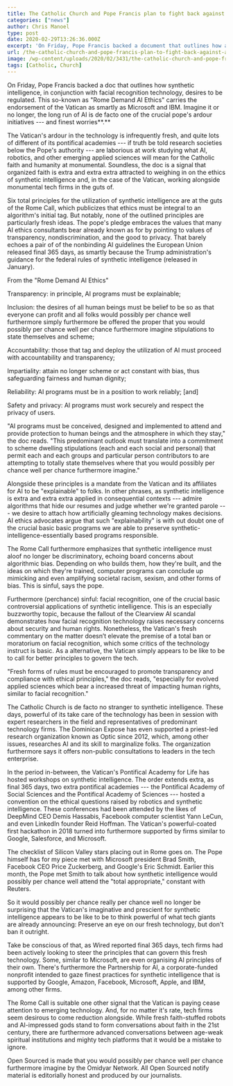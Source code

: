 ```yaml
---
title: The Catholic Church and Pope Francis plan to fight back against AI
categories: ["news"]
author: Chris Manoel
type: post
date: 2020-02-29T13:26:36.000Z
excerpt: 'On Friday, Pope Francis backed a document that outlines how artificial intelligence, including facial recognition technology, should be regulated. This so-called "Rome Call for AI Ethics" carries the endorsement of the Vatican as well as Microsoft and IBM. Believe it or not, the future of AI is actually one of the pope''s passion projects ---&hellip;'
url: /the-catholic-church-and-pope-francis-plan-to-fight-back-against-ai/
image: /wp-content/uploads/2020/02/3431/the-catholic-church-and-pope-francis-plan-to-fight-back-against-ai.jpg
tags: [Catholic, Church]
---
```


On Friday, Pope Francis backed a doc that outlines how synthetic intelligence, in conjunction with facial recognition technology, desires to be regulated. This so-known as "Rome Demand AI Ethics" carries the endorsement of the Vatican as smartly as Microsoft and IBM. Imagine it or no longer, the long run of AI is de facto one of the crucial pope's ardour initiatives --- and finest worries**.**

The Vatican's ardour in the technology is infrequently fresh, and quite lots of different of its pontifical academies --- if truth be told research societies below the Pope's authority --- are laborious at work studying what AI, robotics, and other emerging applied sciences will mean for the Catholic faith and humanity at monumental. Soundless, the doc is a signal that organized faith is extra and extra extra attracted to weighing in on the ethics of synthetic intelligence and, in the case of the Vatican, working alongside monumental tech firms in the guts of.

Six total principles for the utilization of synthetic intelligence are at the guts of the Rome Call, which publicizes that ethics must be integral to an algorithm's initial tag. But notably, none of the outlined principles are particularly fresh ideas. The pope's pledge embraces the values that many AI ethics consultants bear already known as for by pointing to values of transparency, nondiscrimination, and the good to privacy. That barely echoes a pair of of the nonbinding AI guidelines the European Union released final 365 days, as smartly because the Trump administration's guidance for the federal rules of synthetic intelligence (released in January).

From the "Rome Demand AI Ethics"

Transparency: in principle, AI programs must be explainable;

Inclusion: the desires of all human beings must be belief to be so as that everyone can profit and all folks would possibly per chance well furthermore simply furthermore be offered the proper that you would possibly per chance well per chance furthermore imagine stipulations to state themselves and scheme;

Accountability: those that tag and deploy the utilization of AI must proceed with accountability and transparency;

Impartiality: attain no longer scheme or act constant with bias, thus safeguarding fairness and human dignity;

Reliability: AI programs must be in a position to work reliably; [and]

Safety and privacy: AI programs must work securely and respect the privacy of users.

"AI programs must be conceived, designed and implemented to attend and provide protection to human beings and the atmosphere in which they stay," the doc reads. "This predominant outlook must translate into a commitment to scheme dwelling stipulations (each and each social and personal) that permit each and each groups and particular person contributors to are attempting to totally state themselves where that you would possibly per chance well per chance furthermore imagine."

Alongside these principles is a mandate from the Vatican and its affiliates for AI to be "explainable" to folks. In other phrases, as synthetic intelligence is extra and extra extra applied in consequential contexts --- admire algorithms that hide our resumes and judge whether we're granted parole --- we desire to attach how artificially gleaming technology makes decisions. AI ethics advocates argue that such "explainability" is with out doubt one of the crucial basic basic programs we are able to preserve synthetic-intelligence-essentially based programs responsible.

The Rome Call furthermore emphasizes that synthetic intelligence must aloof no longer be discriminatory, echoing board concerns about algorithmic bias. Depending on who builds them, how they're built, and the ideas on which they're trained, computer programs can conclude up mimicking and even amplifying societal racism, sexism, and other forms of bias. This is sinful, says the pope.

Furthermore (perchance) sinful: facial recognition, one of the crucial basic controversial applications of synthetic intelligence. This is an especially buzzworthy topic, because the fallout of the Clearview AI scandal demonstrates how facial recognition technology raises necessary concerns about security and human rights. Nonetheless, the Vatican's fresh commentary on the matter doesn’t elevate the premise of a total ban or moratorium on facial recognition, which some critics of the technology instruct is basic. As a alternative, the Vatican simply appears to be like to be to call for better principles to govern the tech.

"Fresh forms of rules must be encouraged to promote transparency and compliance with ethical principles," the doc reads, "especially for evolved applied sciences which bear a increased threat of impacting human rights, similar to facial recognition."

The Catholic Church is de facto no stranger to synthetic intelligence. These days, powerful of its take care of the technology has been in session with expert researchers in the field and representatives of predominant technology firms. The Dominican Expose has even supported a priest-led research organization known as Optic since 2012, which, among other issues, researches AI and its skill to marginalize folks. The organization furthermore says it offers non-public consultations to leaders in the tech enterprise.

In the period in-between, the Vatican's Pontifical Academy for Life has hosted workshops on synthetic intelligence. The order extends extra, as final 365 days, two extra pontifical academies --- the Pontifical Academy of Social Sciences and the Pontifical Academy of Sciences --- hosted a convention on the ethical questions raised by robotics and synthetic intelligence. These conferences had been attended by the likes of DeepMind CEO Demis Hassabis, Facebook computer scientist Yann LeCun, and even LinkedIn founder Reid Hoffman. The Vatican's powerful-coated first hackathon in 2018 turned into furthermore supported by firms similar to Google, Salesforce, and Microsoft.

The checklist of Silicon Valley stars placing out in Rome goes on. The Pope himself has for my piece met with Microsoft president Brad Smith, Facebook CEO Price Zuckerberg, and Google's Eric Schmidt. Earlier this month, the Pope met Smith to talk about how synthetic intelligence would possibly per chance well attend the "total appropriate," constant with Reuters.

So it would possibly per chance really per chance well no longer be surprising that the Vatican's imaginative and prescient for synthetic intelligence appears to be like to be to think powerful of what tech giants are already announcing: Preserve an eye on our fresh technology, but don't ban it outright.

Take be conscious of that, as Wired reported final 365 days, tech firms had been actively looking to steer the principles that can govern this fresh technology. Some, similar to Microsoft, are even organising AI principles of their own. There's furthermore the Partnership for AI, a corporate-funded nonprofit intended to gaze finest practices for synthetic intelligence that is supported by Google, Amazon, Facebook, Microsoft, Apple, and IBM, among other firms.

The Rome Call is suitable one other signal that the Vatican is paying cease attention to emerging technology. And, for no matter it's rate, tech firms seem desirous to come reduction alongside. While fresh faith-stuffed robots and AI-impressed gods stand to form conversations about faith in the 21st century, there are furthermore advanced conversations between age-weak spiritual institutions and mighty tech platforms that it would be a mistake to ignore.

Open Sourced is made that you would possibly per chance well per chance furthermore imagine by the Omidyar Network. All Open Sourced notify material is editorially honest and produced by our journalists.
